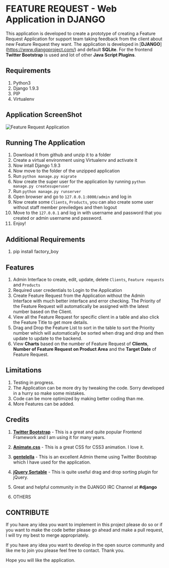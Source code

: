 # FEATURE REQUEST - Web Application in DJANGO

This application is developed to create a prototype of creating a Feature Request Application for support team taking feedback from the client about new Feature Request they want. The application is developed in [**DJANGO**] (https://www.djangoproject.com/) and default **SQLite**. For the frontend **Twitter Bootstrap** is used and lot of other **Java Script Plugins**.


## Requirements

1. Python3
2. Django 1.9.3
3. PIP
4. Virtualenv


## Application ScreenShot

![Feature Request Application](https://raw.githubusercontent.com/himadriganguly/featurerequest/master/screenshots/screenshot.jpg "Feature Request Application Browser Preview")


## Running The Application

1. Download it from github and unzip it to a folder
2. Create a virtual environment using Virtualenv and activate it
3. Now intall Django 1.9.3
4. Now move to the folder of the unzipped application 
5. Run `python manage.py migrate`
6. Now create the super user for the application by running `python manage.py createsuperuser`
7. Run `python manage.py runserver`
8. Open browser and go to `127.0.0.1:8000/admin` and log in
9. Now create some `Clients`, `Products`, you can also create some user without staff member previledges and then logout
10. Move to the `127.0.0.1` and log in with username and password that you created or admin username and password.
11. Enjoy!


## Additional Requirements

1. pip install factory_boy


## Features

1. Admin Interface to create, edit, update, delete `Clients`, `Feature requests` and `Products`
2. Required user credentials to Login to the Application
3. Create Feature Request from the Application without the Admin Interface with much better interface and error checking. The Priority of the Feature Request will automatically be assigned with the latest number based on the Client.
4. View all the Feature Request for specific client in a table and also click the Feature Title to get more details.
6. Drag and Drop the Feature List to sort in the table to sort the Priority number which will automatically be sorted when drag and drop and then update to update to the backend.
7. View **Charts** based on the number of Feature Request of **Clients**, **Number of Feature Request on Product Area** and the **Target Date** of Feature Request.


## Limitations

1. Testing in progress.
2. The Application can be more dry by tweaking the code. Sorry developed in a hurry so make some mistakes.
3. Code can be more optimized by making better coding than me.
3. More Features can be added.


## Credits

1. [**Twitter Bootstrap**](http://getbootstrap.com/) - This is a great and quite popular Frontend Framework and I am using it for many years.

2. [**Animate.css**](https://daneden.github.io/animate.css/) - This is a great CSS for CSS3 animation. I love it.

3. [**gentelella**](https://github.com/puikinsh/gentelella) - This is an excellent Admin theme using Twitter Bootstrap which I have used for the application. 

2. [**jQuery Sortable**](https://johnny.github.io/jquery-sortable/) - This is quite useful drag and drop sorting plugin for jQuery.

3. Great and helpful community in the DJANGO IRC Channel at **#django**
 
4. OTHERS


## CONTRIBUTE

If you have any idea you want to implement in this project please do so or if you want to make the code better please go ahead and make a pull request, I will try my best to merge appropriately.


If you have any idea you want to develop in the open source community and like me to join you please feel free to contact. Thank you.


Hope you will like the application.

